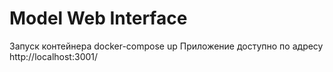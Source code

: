 # Model Web Interface

Запуск контейнера
docker-compose up
Приложение доступно по адресу
http://localhost:3001/
